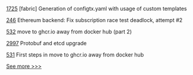 
[1725](https://github.com/hyperledger-labs/blockchain-automation-framework/pull/1725) [fabric] Generation of configtx.yaml with usage of custom templates

[246](https://github.com/hyperledger-labs/go-perun/pull/246) Ethereum backend: Fix subscription race test deadlock, attempt #2

[532](https://github.com/hyperledger-labs/solang/pull/532) move to ghcr.io away from docker hub (part 2)

[2997](https://github.com/hyperledger/fabric/pull/2997) Protobuf and etcd upgrade

[531](https://github.com/hyperledger-labs/solang/pull/531) First steps in move to ghcr.io away from docker hub


[See more >>>](https://start-here.hyperledger.org/pull-requests)
